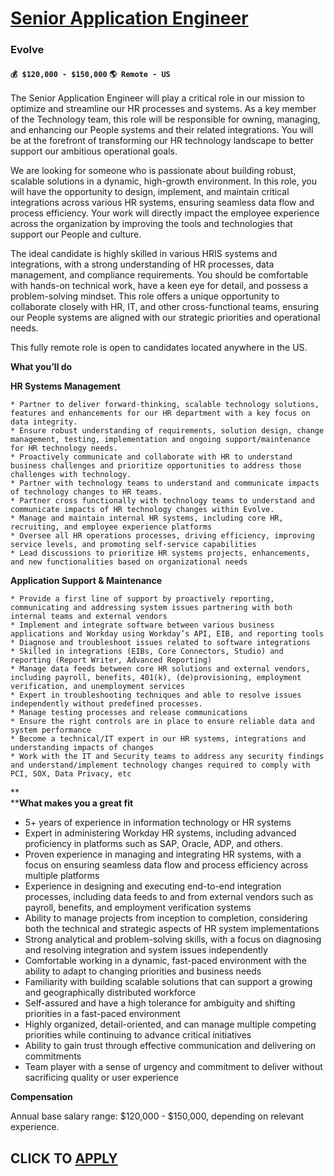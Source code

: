 # [Senior Application Engineer](https://www.remotewlb.com/apply/senior-application-engineer-106809)  
### Evolve  
#### `💰 $120,000 - $150,000` `🌎 Remote - US`  

The Senior Application Engineer will play a critical role in our mission to optimize and streamline our HR processes and systems. As a key member of the Technology team, this role will be responsible for owning, managing, and enhancing our People systems and their related integrations. You will be at the forefront of transforming our HR technology landscape to better support our ambitious operational goals.

We are looking for someone who is passionate about building robust, scalable solutions in a dynamic, high-growth environment. In this role, you will have the opportunity to design, implement, and maintain critical integrations across various HR systems, ensuring seamless data flow and process efficiency. Your work will directly impact the employee experience across the organization by improving the tools and technologies that support our People and culture.

The ideal candidate is highly skilled in various HRIS systems and integrations, with a strong understanding of HR processes, data management, and compliance requirements. You should be comfortable with hands-on technical work, have a keen eye for detail, and possess a problem-solving mindset. This role offers a unique opportunity to collaborate closely with HR, IT, and other cross-functional teams, ensuring our People systems are aligned with our strategic priorities and operational needs.

This fully remote role is open to candidates located anywhere in the US.

**What you’ll do**

**HR Systems Management**

    * Partner to deliver forward-thinking, scalable technology solutions, features and enhancements for our HR department with a key focus on data integrity.
    * Ensure robust understanding of requirements, solution design, change management, testing, implementation and ongoing support/maintenance for HR technology needs.
    * Proactively communicate and collaborate with HR to understand business challenges and prioritize opportunities to address those challenges with technology.
    * Partner with technology teams to understand and communicate impacts of technology changes to HR teams.
    * Partner cross functionally with technology teams to understand and communicate impacts of HR technology changes within Evolve. 
    * Manage and maintain internal HR systems, including core HR, recruiting, and employee experience platforms
    * Oversee all HR operations processes, driving efficiency, improving service levels, and promoting self-service capabilities
    * Lead discussions to prioritize HR systems projects, enhancements, and new functionalities based on organizational needs

  
**Application Support & Maintenance**

    * Provide a first line of support by proactively reporting, communicating and addressing system issues partnering with both internal teams and external vendors
    * Implement and integrate software between various business applications and Workday using Workday’s API, EIB, and reporting tools
    * Diagnose and troubleshoot issues related to software integrations
    * Skilled in integrations (EIBs, Core Connectors, Studio) and reporting (Report Writer, Advanced Reporting)
    * Manage data feeds between core HR solutions and external vendors, including payroll, benefits, 401(k), (de)provisioning, employment verification, and unemployment services
    * Expert in troubleshooting techniques and able to resolve issues independently without predefined processes.
    * Manage testing processes and release communications
    * Ensure the right controls are in place to ensure reliable data and system performance
    * Become a technical/IT expert in our HR systems, integrations and understanding impacts of changes
    * Work with the IT and Security teams to address any security findings and understand/implement technology changes required to comply with PCI, SOX, Data Privacy, etc

**  
****What makes you a great fit**

  * 5+ years of experience in information technology or HR systems 
  * Expert in administering Workday HR systems, including advanced proficiency in platforms such as SAP, Oracle, ADP, and others.
  * Proven experience in managing and integrating HR systems, with a focus on ensuring seamless data flow and process efficiency across multiple platforms 
  * Experience in designing and executing end-to-end integration processes, including data feeds to and from external vendors such as payroll, benefits, and employment verification systems
  * Ability to manage projects from inception to completion, considering both the technical and strategic aspects of HR system implementations
  * Strong analytical and problem-solving skills, with a focus on diagnosing and resolving integration and system issues independently
  * Comfortable working in a dynamic, fast-paced environment with the ability to adapt to changing priorities and business needs
  * Familiarity with building scalable solutions that can support a growing and geographically distributed workforce
  * Self-assured and have a high tolerance for ambiguity and shifting priorities in a fast-paced environment
  * Highly organized, detail-oriented, and can manage multiple competing priorities while continuing to advance critical initiatives
  * Ability to gain trust through effective communication and delivering on commitments
  * Team player with a sense of urgency and commitment to deliver without sacrificing quality or user experience

**Compensation**

Annual base salary range: $120,000 - $150,000, depending on relevant experience.

  
## CLICK TO [APPLY](https://www.remotewlb.com/apply/senior-application-engineer-106809)


